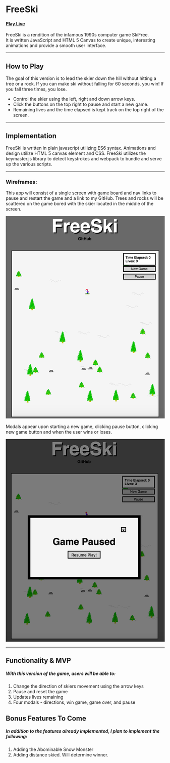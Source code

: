 # FreeSki

#### [Play Live][FreeSki]
[FreeSki]: https://abagnard.github.io/SkiFree/


FreeSki is a rendition of the infamous 1990s computer game SkiFree.  
It is written JavaScript and HTML 5 Canvas to create unique, interesting animations and provide a smooth user interface.
___
## How to Play
The goal of this version is to lead the skier down the hill without hitting a tree or a rock. If you can make ski without falling for 60 seconds, you win! If you fall three times, you lose.

* Control the skier using the left, right and down arrow keys.
* Click the buttons on the top right to pause and start a new game.
* Remaining lives and the time elapsed is kept track on the top right of the screen.

___
## Implementation
FreeSki is written in plain javascript utilizing ES6 syntax. Animations and design utilize HTML 5 canvas element and CSS. FreeSki utilizes the keymaster.js library to detect keystrokes and webpack to bundle and serve up the various scripts.


___
### Wireframes:
This app will consist of a single screen with game board and nav links to pause and restart the game and a link to my GitHub. Trees and rocks will be scattered on the game bored with the skier located in the middle of the screen.


![img of live game](images/live_game.png)

Modals appear upon starting a new game, clicking pause button, clicking new game button and when the user wins or loses.


![img of game paused](images/paused_game.png)

___
## Functionality & MVP
##### With this version of the game, users will be able to:
1.	Change the direction of skiers movement using the arrow keys
2.	Pause and reset the game
3.	Updates lives remaining
4.	Four modals - directions, win game, game over, and pause

## Bonus Features To Come
##### In addition to the features already implemented, I plan to implement the following:
1. Adding the Abominable Snow Monster
2. Adding distance skied. Will determine winner.
